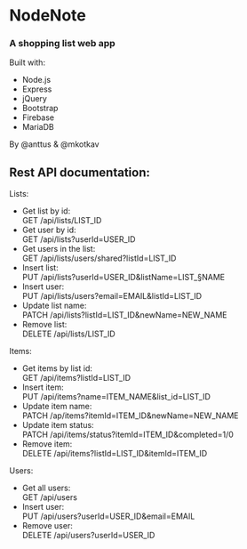 # NodeNote
### A shopping list web app

Built with:
* Node.js
* Express
* jQuery
* Bootstrap
* Firebase
* MariaDB

By @anttus & @mkotkav

## Rest API documentation:

Lists:<br/>
- Get list by id: <br/> GET /api/lists/LIST_ID
- Get user by id: <br/> GET /api/lists?userId=USER_ID
- Get users in the list: <br/> GET /api/lists/users/shared?listId=LIST_ID
- Insert list:  <br/> PUT /api/lists?userId=USER_ID&listName=LIST_§NAME
- Insert user: <br/> PUT /api/lists/users?email=EMAIL&listId=LIST_ID
- Update list name: <br/> PATCH /api/lists?listId=LIST_ID&newName=NEW_NAME
- Remove list: <br/> DELETE /api/lists/LIST_ID

Items:<br/>
- Get items by list id: <br/> GET /api/items?listId=LIST_ID
- Insert item: <br/> PUT /api/items?name=ITEM_NAME&list_id=LIST_ID
- Update item name: <br/> PATCH /ap/items?itemId=ITEM_ID&newName=NEW_NAME
- Update item status: <br/> PATCH /api/items/status?itemId=ITEM_ID&completed=1/0
- Remove item: <br/> DELETE /api/items?listId=LIST_ID&itemId=ITEM_ID

Users:<br/>
- Get all users: <br/> GET /api/users
- Insert user: <br/> PUT /api/users?userId=USER_ID&email=EMAIL
- Remove user: <br/> DELETE /api/users?userId=USER_ID

